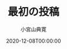 ---
title: "最初の投稿"
slug: /my-first-post
date: 2020-12-08T00:00:00
first_image: './images/shinsyakaijin_woman2.png'
description: "セミナーのお知らせ"
isStudy: false
author: "小宮山典寛"
---